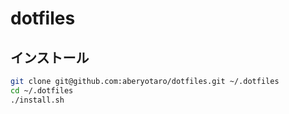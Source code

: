 # dotfiles

## インストール

```bash
git clone git@github.com:aberyotaro/dotfiles.git ~/.dotfiles
cd ~/.dotfiles
./install.sh
